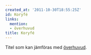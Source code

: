 ```yaml
---
created_at: '2011-10-30T18:55:25Z'
id: Koryfé
links:
  mention:
  - överhuvud
title: Koryfé
---
```


Titel som kan jämföras med [överhuvud].

  [överhuvud]: överhuvud